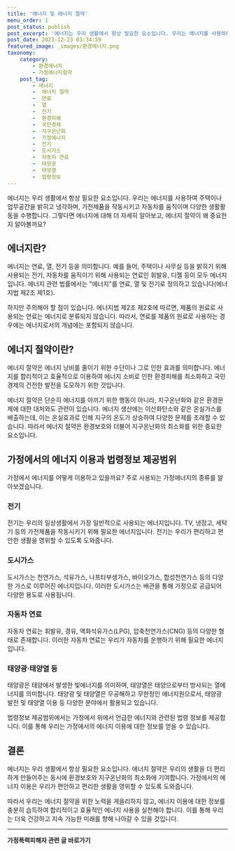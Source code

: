 ```yaml
---
title: '에너지 및 에너지 절약'
menu_order: 1
post_status: publish
post_excerpt: '에너지는 우리 생활에서 항상 필요한 요소입니다. 우리는 에너지를 사용하여 주택이나 업무공간을 밝히고 냉각하며, 가전제품을 작동시키고 자동차를 움직이며 다양한 생활활동을 수행합니다. 그렇다면 에너지에 대해 더 자세히 알아보고, 에너지 절약이 왜 중요한지 알아볼까요 '
post_date: 2023-12-23 03:34:59
featured_image: _images/환경에너지.png
taxonomy:
    category:
        - 환경에너지
        - 가정에너지절약
    post_tag:
        - 에너지
        -  에너지 절약
        -  연료
        -  열
        -  전기
        -  환경피해
        -  국민경제
        -  지구온난화
        -  가정에너지
        -  전기
        -  도시가스
        -  자동차 연료
        -  태양광
        -  태양열
        -  법령정보
---
```



에너지는 우리 생활에서 항상 필요한 요소입니다. 우리는 에너지를 사용하여 주택이나 업무공간을 밝히고 냉각하며, 가전제품을 작동시키고 자동차를 움직이며 다양한 생활활동을 수행합니다. 그렇다면 에너지에 대해 더 자세히 알아보고, 에너지 절약이 왜 중요한지 알아볼까요?

## 에너지란?

에너지는 연료, 열, 전기 등을 의미합니다. 예를 들어, 주택이나 사무실 등을 밝히기 위해 사용되는 전기, 자동차를 움직이기 위해 사용되는 연료인 휘발유, 디젤 등이 모두 에너지입니다. 에너지 관련 법률에서는 "에너지"를 연료, 열 및 전기로 정의하고 있습니다(에너지법 제2조 제1호).

하지만 주의해야 할 점이 있습니다. 에너지법 제2조 제2호에 따르면, 제품의 원료로 사용되는 연료는 에너지로 분류되지 않습니다. 따라서, 연료를 제품의 원료로 사용하는 경우에는 에너지로서의 개념에는 포함되지 않습니다.

## 에너지 절약이란?

에너지 절약은 에너지 낭비를 줄이기 위한 수단이나 그로 인한 효과를 의미합니다. 에너지를 합리적이고 효율적으로 이용하여 에너지 소비로 인한 환경피해를 최소화하고 국민경제의 건전한 발전을 도모하기 위한 것입니다.

에너지 절약은 단순히 에너지를 아끼기 위한 행동이 아니라, 지구온난화와 같은 환경문제에 대한 대처와도 관련이 있습니다. 에너지 생산에는 이산화탄소와 같은 온실가스를 배출하는데, 이는 온실효과로 인해 지구의 온도가 상승하여 다양한 문제를 초래할 수 있습니다. 따라서 에너지 절약은 환경보호와 더불어 지구온난화의 최소화를 위한 중요한 요소입니다.

## 가정에서의 에너지 이용과 법령정보 제공범위

가정에서 에너지를 어떻게 이용하고 있을까요? 주로 사용되는 가정에너지의 종류를 알아보겠습니다.

### 전기

전기는 우리의 일상생활에서 가장 일반적으로 사용되는 에너지입니다. TV, 냉장고, 세탁기 등의 가전제품을 작동시키기 위해 필요한 에너지입니다. 전기는 우리가 편리하고 편안한 생활을 영위할 수 있도록 도와줍니다.

### 도시가스

도시가스는 천연가스, 석유가스, 나프타부생가스, 바이오가스, 합성천연가스 등의 다양한 가스로 이루어진 에너지입니다. 이러한 도시가스는 배관을 통해 가정으로 공급되어 다양한 용도로 사용됩니다.

### 자동차 연료

자동차 연료는 휘발유, 경유, 액화석유가스(LPG), 압축천연가스(CNG) 등의 다양한 형태로 존재합니다. 이러한 자동차 연료는 우리가 자동차를 운행하기 위해 필요한 에너지입니다.

### 태양광·태양열 등

태양광은 태양에서 발생한 빛에너지를 의미하며, 태양열은 태양으로부터 방사되는 열에너지를 의미합니다. 태양광 및 태양열은 무공해하고 무한정인 에너지원으로서, 태양광 발전 및 태양열 이용 등 다양한 분야에서 활용되고 있습니다.

법령정보 제공범위에서는 가정에서 위에서 언급한 에너지와 관련된 법령 정보를 제공합니다. 이를 통해 우리는 가정에서의 에너지 이용에 대한 정보를 얻을 수 있습니다.

## 결론

에너지는 우리 생활에서 항상 필요한 요소입니다. 에너지 절약은 우리의 생활을 더 편리하게 만들어주는 동시에 환경보호와 지구온난화의 최소화에 기여합니다. 가정에서의 에너지 이용은 우리가 편안하고 편리한 생활을 영위할 수 있도록 도와줍니다.

따라서 우리는 에너지 절약을 위한 노력을 게을리하지 않고, 에너지 이용에 대한 정보를 충분히 습득하여 합리적이고 효율적인 에너지 사용을 실천해야 합니다. 이를 통해 우리는 더욱 건강하고 지속 가능한 미래를 향해 나아갈 수 있을 것입니다.
<!-- wp:separator -->
<hr class="wp-block-separator has-alpha-channel-opacity"/>
<!-- /wp:separator -->

<!-- wp:group {"backgroundColor":"base","layout":{"type":"constrained"}} -->
<div class="wp-block-group has-base-background-color has-background"><!-- wp:paragraph {"align":"center","fontSize":"medium"} -->
<p class="has-text-align-center has-large-font-size"><strong>가정폭력피해자 관련 글 바로가기</strong></p>
<!-- /wp:paragraph -->


<!-- wp:latest-posts
{"categories":[{"id":27190,"count":19,"description":"","link":"https://uknowlaw.com/category/%ea%b0%80%ec%a0%95%ed%8f%ad%eb%a0%a5%ed%94%bc%ed%95%b4%ec%9e%90/","name":"가정폭력피해자","slug":"가정폭력피해자","taxonomy":"category","parent":0,"meta":[],"_links":{"self":[{"href":"https://uknowlaw.com/wp-json/wp/v2/categories/27190"}],"collection":[{"href":"https://uknowlaw.com/wp-json/wp/v2/categories"}],"about":[{"href":"https://uknowlaw.com/wp-json/wp/v2/taxonomies/category"}],"wp:post_type":[{"href":"https://uknowlaw.com/wp-json/wp/v2/posts?categories=27190"}],"curies":[{"name":"wp","href":"https://api.w.org/{rel}","templated":true}]}}],"postsToShow":100,"excerptLength":28,"postLayout":"grid","columns":2,"featuredImageAlign":"left","featuredImageSizeSlug":"large","fontSize":"small"} /--></div>
<!-- /wp:group -->